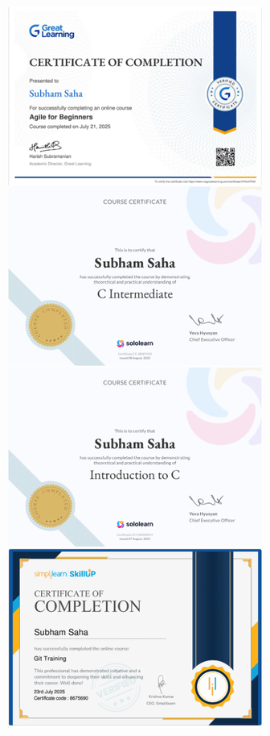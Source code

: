 ![image alt](https://github.com/LUCIFERGOD123/4467359_Subham-Saha/blob/a337fd7b8548d2c6dbffeb477b4bf3c1ecce7450/Screenshot%202025-07-23%20203622.png)
![image_alt](https://github.com/LUCIFERGOD123/4467359_Subham-Saha/blob/308544f93143cd5dbc229d078f9a99ad38b14d1e/C%20Certificate/C%20Intermediate-1.png)
![image_alt](https://github.com/LUCIFERGOD123/4467359_Subham-Saha/blob/308544f93143cd5dbc229d078f9a99ad38b14d1e/C%20Certificate/C%20basics-1.png)
![image_alt](https://github.com/LUCIFERGOD123/4467359_Subham-Saha/blob/308544f93143cd5dbc229d078f9a99ad38b14d1e/Git/Git(1).png)
